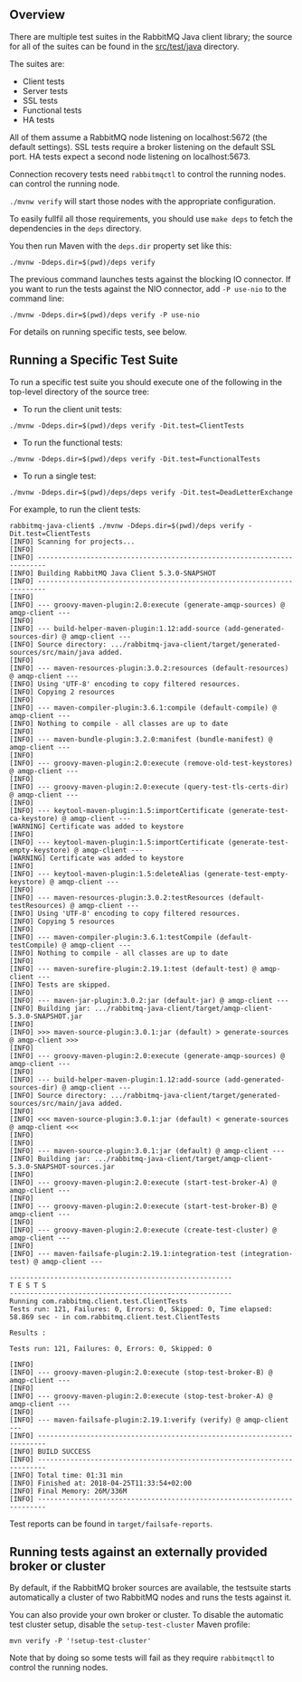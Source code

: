 ## Overview

There are multiple test suites in the RabbitMQ Java client library;
the source for all of the suites can be found in the [src/test/java](src/test/java)
directory.

The suites are:

  * Client tests
  * Server tests
  * SSL tests
  * Functional tests
  * HA tests

All of them assume a RabbitMQ node listening on localhost:5672
(the default settings). SSL tests require a broker listening on the default
SSL port. HA tests expect a second node listening on localhost:5673.

Connection recovery tests need `rabbitmqctl` to control the running nodes.
can control the running node.

`./mvnw verify` will start those nodes with the appropriate configuration.

To easily fullfil all those requirements, you should use `make deps` to
fetch the dependencies in the `deps` directory.

You then run Maven with the `deps.dir` property set like this:
```
./mvnw -Ddeps.dir=$(pwd)/deps verify
```

The previous command launches tests against the blocking IO connector. If you want
to run the tests against the NIO connector, add `-P use-nio` to the command line:

```
./mvnw -Ddeps.dir=$(pwd)/deps verify -P use-nio
```

For details on running specific tests, see below.


## Running a Specific Test Suite

To run a specific test suite you should execute one of the following in the
top-level directory of the source tree:

* To run the client unit tests:

 ```
./mvnw -Ddeps.dir=$(pwd)/deps verify -Dit.test=ClientTests
```

* To run the functional tests:

 ```
./mvnw -Ddeps.dir=$(pwd)/deps verify -Dit.test=FunctionalTests
```

* To run a single test:

```
./mvnw -Ddeps.dir=$(pwd)/deps/deps verify -Dit.test=DeadLetterExchange
```

For example, to run the client tests:

```
rabbitmq-java-client$ ./mvnw -Ddeps.dir=$(pwd)/deps verify -Dit.test=ClientTests
[INFO] Scanning for projects...
[INFO]
[INFO] ------------------------------------------------------------------------
[INFO] Building RabbitMQ Java Client 5.3.0-SNAPSHOT
[INFO] ------------------------------------------------------------------------
[INFO]
[INFO] --- groovy-maven-plugin:2.0:execute (generate-amqp-sources) @ amqp-client ---
[INFO]
[INFO] --- build-helper-maven-plugin:1.12:add-source (add-generated-sources-dir) @ amqp-client ---
[INFO] Source directory: .../rabbitmq-java-client/target/generated-sources/src/main/java added.
[INFO]
[INFO] --- maven-resources-plugin:3.0.2:resources (default-resources) @ amqp-client ---
[INFO] Using 'UTF-8' encoding to copy filtered resources.
[INFO] Copying 2 resources
[INFO]
[INFO] --- maven-compiler-plugin:3.6.1:compile (default-compile) @ amqp-client ---
[INFO] Nothing to compile - all classes are up to date
[INFO]
[INFO] --- maven-bundle-plugin:3.2.0:manifest (bundle-manifest) @ amqp-client ---
[INFO]
[INFO] --- groovy-maven-plugin:2.0:execute (remove-old-test-keystores) @ amqp-client ---
[INFO]
[INFO] --- groovy-maven-plugin:2.0:execute (query-test-tls-certs-dir) @ amqp-client ---
[INFO]
[INFO] --- keytool-maven-plugin:1.5:importCertificate (generate-test-ca-keystore) @ amqp-client ---
[WARNING] Certificate was added to keystore
[INFO]
[INFO] --- keytool-maven-plugin:1.5:importCertificate (generate-test-empty-keystore) @ amqp-client ---
[WARNING] Certificate was added to keystore
[INFO]
[INFO] --- keytool-maven-plugin:1.5:deleteAlias (generate-test-empty-keystore) @ amqp-client ---
[INFO]
[INFO] --- maven-resources-plugin:3.0.2:testResources (default-testResources) @ amqp-client ---
[INFO] Using 'UTF-8' encoding to copy filtered resources.
[INFO] Copying 5 resources
[INFO]
[INFO] --- maven-compiler-plugin:3.6.1:testCompile (default-testCompile) @ amqp-client ---
[INFO] Nothing to compile - all classes are up to date
[INFO]
[INFO] --- maven-surefire-plugin:2.19.1:test (default-test) @ amqp-client ---
[INFO] Tests are skipped.
[INFO]
[INFO] --- maven-jar-plugin:3.0.2:jar (default-jar) @ amqp-client ---
[INFO] Building jar: .../rabbitmq-java-client/target/amqp-client-5.3.0-SNAPSHOT.jar
[INFO]
[INFO] >>> maven-source-plugin:3.0.1:jar (default) > generate-sources @ amqp-client >>>
[INFO]
[INFO] --- groovy-maven-plugin:2.0:execute (generate-amqp-sources) @ amqp-client ---
[INFO]
[INFO] --- build-helper-maven-plugin:1.12:add-source (add-generated-sources-dir) @ amqp-client ---
[INFO] Source directory: .../rabbitmq-java-client/target/generated-sources/src/main/java added.
[INFO]
[INFO] <<< maven-source-plugin:3.0.1:jar (default) < generate-sources @ amqp-client <<<
[INFO]
[INFO]
[INFO] --- maven-source-plugin:3.0.1:jar (default) @ amqp-client ---
[INFO] Building jar: .../rabbitmq-java-client/target/amqp-client-5.3.0-SNAPSHOT-sources.jar
[INFO]
[INFO] --- groovy-maven-plugin:2.0:execute (start-test-broker-A) @ amqp-client ---
[INFO]
[INFO] --- groovy-maven-plugin:2.0:execute (start-test-broker-B) @ amqp-client ---
[INFO]
[INFO] --- groovy-maven-plugin:2.0:execute (create-test-cluster) @ amqp-client ---
[INFO]
[INFO] --- maven-failsafe-plugin:2.19.1:integration-test (integration-test) @ amqp-client ---

-------------------------------------------------------
T E S T S
-------------------------------------------------------
Running com.rabbitmq.client.test.ClientTests
Tests run: 121, Failures: 0, Errors: 0, Skipped: 0, Time elapsed: 58.869 sec - in com.rabbitmq.client.test.ClientTests

Results :

Tests run: 121, Failures: 0, Errors: 0, Skipped: 0

[INFO]
[INFO] --- groovy-maven-plugin:2.0:execute (stop-test-broker-B) @ amqp-client ---
[INFO]
[INFO] --- groovy-maven-plugin:2.0:execute (stop-test-broker-A) @ amqp-client ---
[INFO]
[INFO] --- maven-failsafe-plugin:2.19.1:verify (verify) @ amqp-client ---
[INFO] ------------------------------------------------------------------------
[INFO] BUILD SUCCESS
[INFO] ------------------------------------------------------------------------
[INFO] Total time: 01:31 min
[INFO] Finished at: 2018-04-25T11:33:54+02:00
[INFO] Final Memory: 26M/336M
[INFO] ------------------------------------------------------------------------
```

Test reports can be found in `target/failsafe-reports`.


## Running tests against an externally provided broker or cluster

By default, if the RabbitMQ broker sources are available, the testsuite
starts automatically a cluster of two RabbitMQ nodes and runs the tests
against it.

You can also provide your own broker or cluster. To disable the
automatic test cluster setup, disable the `setup-test-cluster` Maven
profile:

```
mvn verify -P '!setup-test-cluster'
```

Note that by doing so some tests will fail as they require `rabbitmqctl` to
control the running nodes.